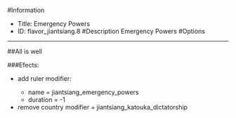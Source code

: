 #Information
 - Title: Emergency Powers
 - ID: flavor_jiantsiang.8
#Description
Emergency Powers
#Options

___
##All is well

###Efects:<ul><li>add ruler modifier:</li><ul><li>name = jiantsiang_emergency_powers</li><li>duration = -1</li></ul><li>remove country modifier = jiantsiang_katouka_dictatorship</li></ul>
